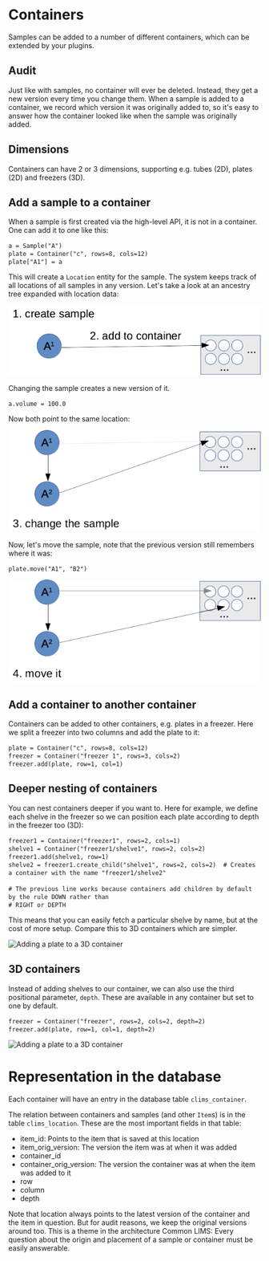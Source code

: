 # Containers

Samples can be added to a number of different containers, which can be extended by your plugins.

## Audit

Just like with samples, no container will ever be deleted. Instead, they get a new version every time you change them. When a sample is added to a container, we record which version it was originally added to, so it's easy to answer how the container looked like when the sample was originally added.

## Dimensions

Containers can have 2 or 3 dimensions, supporting e.g. tubes (2D), plates (2D) and freezers (3D).

## Add a sample to a container

When a sample is first created via the high-level API, it is not in a container. One can add it to one like this:

```
a = Sample("A")
plate = Container("c", rows=8, cols=12)
plate["A1"] = a
```

This will create a `Location` entity for the sample. The system keeps track of all locations of all samples in any version. Let's take a look at an ancestry tree expanded with location data:

![Add a sample to a container](./img/samples-05.png)

Changing the sample creates a new version of it.

```
a.volume = 100.0
```

Now both point to the same location:

![Change the sample](./img/samples-06.png)

Now, let's move the sample, note that the previous version still remembers where it was:

```
plate.move("A1", "B2")
```

![Move the sample](./img/samples-07.png)

## Add a container to another container

Containers can be added to other containers, e.g. plates in  a freezer. Here we split a freezer into  two columns and add the plate to it:

```
plate = Container("c", rows=8, cols=12)
freezer = Container("freezer 1", rows=3, cols=2)
freezer.add(plate, row=1, col=1)
```

## Deeper nesting of containers

You can nest containers deeper if you want to. Here for example, we define each shelve in the freezer so we can position each plate according to depth in the freezer too (3D):

```
freezer1 = Container("freezer1", rows=2, cols=1)
shelve1 = Container("freezer1/shelve1", rows=2, cols=2)
freezer1.add(shelve1, row=1)
shelve2 = freezer1.create_child("shelve1", rows=2, cols=2)  # Creates a container with the name "freezer1/shelve2"

# The previous line works because containers add children by default by the rule DOWN rather than
# RIGHT or DEPTH
```

This means that you can easily fetch a particular shelve by name, but at the cost of more setup. Compare this to 3D containers which are simpler.

![Adding a plate to a 3D container](./img/samples-09.png)

## 3D containers

Instead of adding shelves to our container, we can also use the third positional parameter, `depth`. These are available in any container but set to one by default.

```
freezer = Container("freezer", rows=2, cols=2, depth=2)
freezer.add(plate, row=1, col=1, depth=2)
```

![Adding a plate to a 3D container](./img/samples-08.png)

# Representation in the database

Each container will have an entry in the database table `clims_container`.

The relation between containers and samples (and other `Item`s) is in the table `clims_location`. These are the most important fields in that table:

* item_id: Points to the item that is saved at this location
* item_orig_version: The version the item was at when it was added
* container_id
* container_orig_version: The version the container was at when the item was added to it
* row
* column
* depth

Note that location always points to the latest version of the container and the item in question. But for audit reasons, we keep the original versions around too. This is a theme in the architecture Common LIMS: Every question about the origin and placement of a sample or container must be easily answerable.
